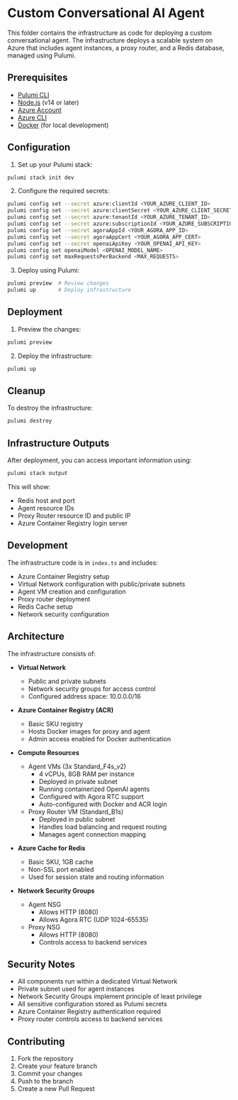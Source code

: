 # Custom Conversational AI Agent

This folder contains the infrastructure as code for deploying a custom conversational agent. The infrastructure deploys a scalable system on Azure that includes agent instances, a proxy router, and a Redis database, managed using Pulumi.

## Prerequisites

- [Pulumi CLI](https://www.pulumi.com/docs/get-started/install/)
- [Node.js](https://nodejs.org/) (v14 or later)
- [Azure Account](https://azure.microsoft.com/)
- [Azure CLI](https://docs.microsoft.com/en-us/cli/azure/install-azure-cli)
- [Docker](https://www.docker.com/get-started) (for local development)

## Configuration

1. Set up your Pulumi stack:

```bash
pulumi stack init dev
```

2. Configure the required secrets:

```bash
pulumi config set --secret azure:clientId <YOUR_AZURE_CLIENT_ID>
pulumi config set --secret azure:clientSecret <YOUR_AZURE_CLIENT_SECRET>
pulumi config set --secret azure:tenantId <YOUR_AZURE_TENANT_ID>
pulumi config set --secret azure:subscriptionId <YOUR_AZURE_SUBSCRIPTION_ID>
pulumi config set --secret agoraAppId <YOUR_AGORA_APP_ID>
pulumi config set --secret agoraAppCert <YOUR_AGORA_APP_CERT>
pulumi config set --secret openaiApiKey <YOUR_OPENAI_API_KEY>
pulumi config set openaiModel <OPENAI_MODEL_NAME>
pulumi config set maxRequestsPerBackend <MAX_REQUESTS>
```

3. Deploy using Pulumi:

```bash
pulumi preview  # Review changes
pulumi up       # Deploy infrastructure
```

## Deployment

1. Preview the changes:

```bash
pulumi preview
```

2. Deploy the infrastructure:

```bash
pulumi up
```

## Cleanup

To destroy the infrastructure:

```bash
pulumi destroy
```

## Infrastructure Outputs

After deployment, you can access important information using:

```bash
pulumi stack output
```

This will show:

- Redis host and port
- Agent resource IDs
- Proxy Router resource ID and public IP
- Azure Container Registry login server

## Development

The infrastructure code is in `index.ts` and includes:

- Azure Container Registry setup
- Virtual Network configuration with public/private subnets
- Agent VM creation and configuration
- Proxy router deployment
- Redis Cache setup
- Network security configuration

## Architecture

The infrastructure consists of:

- **Virtual Network**
  - Public and private subnets
  - Network security groups for access control
  - Configured address space: 10.0.0.0/16

- **Azure Container Registry (ACR)**
  - Basic SKU registry
  - Hosts Docker images for proxy and agent
  - Admin access enabled for Docker authentication

- **Compute Resources**
  - Agent VMs (3x Standard_F4s_v2)
    - 4 vCPUs, 8GB RAM per instance
    - Deployed in private subnet
    - Running containerized OpenAI agents
    - Configured with Agora RTC support
    - Auto-configured with Docker and ACR login
  - Proxy Router VM (Standard_B1s)
    - Deployed in public subnet
    - Handles load balancing and request routing
    - Manages agent connection mapping

- **Azure Cache for Redis**
  - Basic SKU, 1GB cache
  - Non-SSL port enabled
  - Used for session state and routing information

- **Network Security Groups**
  - Agent NSG
    - Allows HTTP (8080)
    - Allows Agora RTC (UDP 1024-65535)
  - Proxy NSG
    - Allows HTTP (8080)
    - Controls access to backend services

## Security Notes

- All components run within a dedicated Virtual Network
- Private subnet used for agent instances
- Network Security Groups implement principle of least privilege
- All sensitive configuration stored as Pulumi secrets
- Azure Container Registry authentication required
- Proxy router controls access to backend services

## Contributing

1. Fork the repository
2. Create your feature branch
3. Commit your changes
4. Push to the branch
5. Create a new Pull Request 